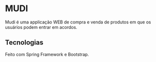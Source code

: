 # MUDI
Mudi é uma applicação WEB de compra e venda de produtos em que os usuários podem entrar em acordos.

## Tecnologias
Feito com Spring Framework e Bootstrap.
